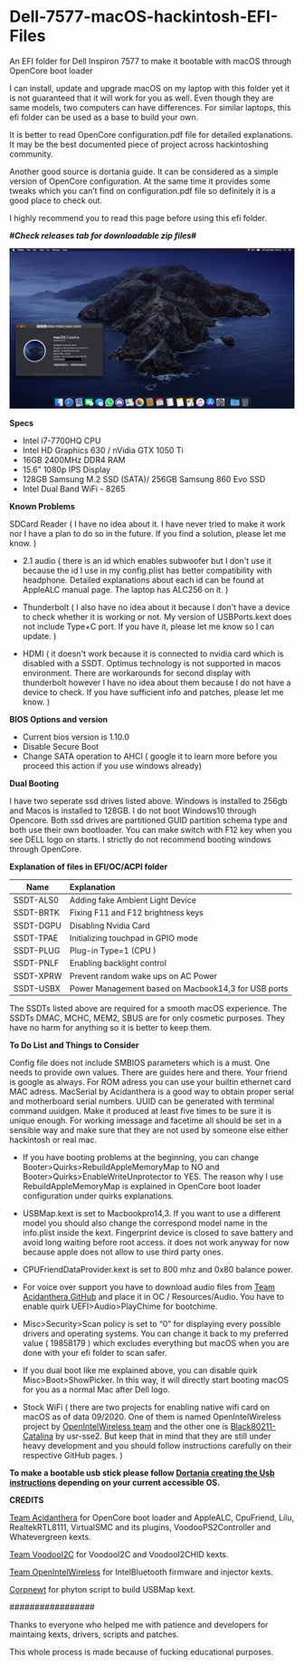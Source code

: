 # Dell-7577-macOS-hackintosh-EFI-Files

An EFI folder for Dell Inspiron 7577 to make it bootable with macOS through OpenCore boot loader

I can install, update and upgrade macOS on my laptop with this folder yet it is not guaranteed that it will work for you as well. Even though they are same models, two computers can have differences. For similar laptops, this efi folder can be used as a base to build your own.

It is better to read OpenCore configuration.pdf file for detailed explanations. It may be the best documented piece of project across hackintoshing community. 

Another good source is dortania guide. It can be considered as a simple version of OpenCore configuration. At the same time it provides some tweaks which you can’t find on configuration.pdf file so definitely it is a good place to check out. 

I highly recommend you to read this page before using this efi folder.

<b>#*Check releases tab for downloadable zip files*#</b> 

![](ss200420.png)


<b>Specs</b>

* Intel i7-7700HQ CPU
* Intel HD Graphics 630 / nVidia GTX 1050 Ti
* 16GB 2400MHz DDR4 RAM
* 15.6” 1080p IPS Display
* 128GB Samsung M.2 SSD (SATA)/ 256GB Samsung 860 Evo SSD 
* Intel Dual Band WiFi - 8265

<b>Known Problems</b>

SDCard Reader ( I have no idea about it. I have never tried to make it work nor I have a plan to do so in the future. If you find a solution, please let me know. )

* 2.1 audio ( there is an id which enables subwoofer but I don't use it because the id I use in my config.plist has better compatibility with headphone. Detailed explanations about each id can be found at AppleALC manual page. The laptop has ALC256 on it. )

* Thunderbolt ( I also have no idea about it because I don't have a device to check whether it is working or not. My version of USBPorts.kext does not include Type+C port. If you have it, please let me know so I can update. )

* HDMI ( it doesn't work because it is connected to nvidia card which is disabled with a SSDT. Optimus technology is not supported in macos environment. There are workarounds for second display with thunderbolt however I have no idea about them because I do not have a device to check. If you have sufficient info and patches, please let me know. ) 

<b>BIOS Options and version</b>
* Current bios version is 1.10.0
* Disable Secure Boot
* Change SATA operation to AHCI ( google it to learn more before you proceed this action if you use windows already)

<b> Dual Booting </b>

I have two seperate ssd drives listed above. Windows is installed to 256gb and Macos is installed to 128GB. I do not boot Windows10 through Opencore. Both ssd drives are partitioned GUID partition schema type and both use their own bootloader. You can make switch with F12 key when you see DELL logo on starts. I strictly do not recommend booting windows through OpenCore. 

<b>Explanation of files in EFI/OC/ACPI folder</b>



Name | Explanation
---------|:---------
SSDT-ALS0 | Adding fake Ambient Light Device
SSDT-BRTK | Fixing F11 and F12 brightness keys	
SSDT-DGPU | Disabling Nvidia Card
SSDT-TPAE | Initializing touchpad in GPIO mode
SSDT-PLUG | Plug-in Type=1 (CPU )
SSDT-PNLF | Enabling backlight control
SSDT-XPRW | Prevent random wake ups on AC Power
SSDT-USBX | Power Management based on Macbook14,3 for USB ports


The SSDTs listed above are required for a smooth macOS experience. The SSDTs DMAC, MCHC, MEM2, SBUS are for only cosmetic purposes. They have no harm for anything so it is better to keep them.



<b> To Do List and Things to Consider </b>

Config file does not include SMBIOS parameters which is a must. One needs to provide own values. There are guides here and there. Your friend is google as always. For ROM adress you can use your builtin ethernet card MAC adress. MacSerial by Acidanthera is a good way to obtain proper serial and motherboard serial numbers. UUID can be generated with terminal command uuidgen. Make it produced at least five times to be sure it is unique enough. For working imessage and facetime all should be set in a sensible way and make sure that they are not used by someone else either hackintosh or real mac.

* If you have booting problems at the beginning, you can change Booter>Quirks>RebuildAppleMemoryMap to NO and Booter>Quirks>EnableWriteUnprotector to YES. The reason why I use RebuildAppleMemoryMap is explained in OpenCore boot loader configuration under quirks explanations. 

* USBMap.kext is set to Macbookpro14,3. If you want to use a different model you should also change the correspond model name in the info.plist inside the kext. Fingerprint device is closed to save battery and avoid long waiting before root access. it does not work anyway for now because apple does not allow to use third party ones.

* CPUFriendDataProvider.kext is set to 800 mhz and 0x80 balance power.
 
* For voice over support you have to download audio files from [Team Acidanthera GitHub](https://github.com/acidanthera/OcBinaryData/tree/master/Resources) and place it in OC / Resources/Audio. You have to enable quirk UEFI>Audio>PlayChime for bootchime. 

* Misc>Security>Scan policy is set to “0” for displaying every possible drivers and operating systems. You can change it back to my preferred value ( 19858179 )  which excludes everything but macOS when you are done with your efi folder to scan safer.

* If you dual boot like me explained above, you can disable quirk Misc>Boot>ShowPicker. In this way, it will directly start booting macOS for you as a normal Mac after Dell logo.

* Stock WiFi ( there are two projects for enabling native wifi card on macOS as of data 09/2020.  One of them is named OpenIntelWireless project by [OpenIntelWireless team](https://github.com/OpenIntelWireless) and the other one is [Black80211-Catalina](https://github.com/usr-sse2/Black80211-Catalina) by usr-sse2. But keep that in mind that they are still under heavy development and you should follow instructions carefully on their respective GitHub pages. )

<b> To make a bootable usb stick please follow [Dortania creating the Usb instructions](https://dortania.github.io/OpenCore-Install-Guide/installer-guide/) depending on your current accessible OS. </b>


<b> CREDITS </b>

[Team Acidanthera](https://github.com/acidanthera) for OpenCore boot loader and AppleALC, CpuFriend, Lilu, RealtekRTL8111, VirtualSMC and its plugins, VoodooPS2Controller and Whatevergreen kexts. 

[Team VoodooI2C](https://github.com/VoodooI2C/VoodooI2C) for VoodooI2C and VoodooI2CHID kexts.

[Team OpenIntelWireless](https://github.com/OpenIntelWireless) for IntelBluetooth firmware and injector kexts.

[Corpnewt](https://github.com/corpnewt) for phyton script to build USBMap kext.

#################

Thanks to everyone who helped me with patience and developers for maintaing kexts, drivers, scripts and patches.

This whole process is made because of fucking educational purposes. 

 

